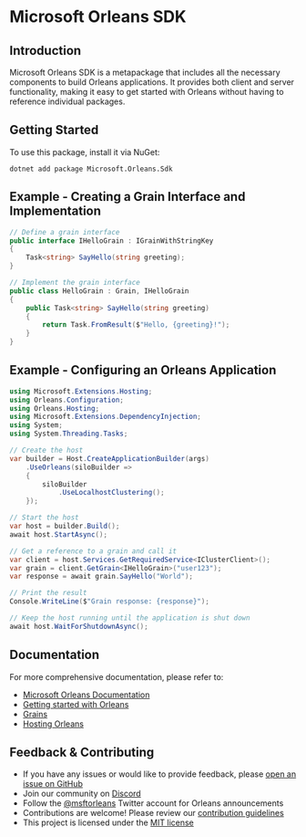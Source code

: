 # Microsoft Orleans SDK

## Introduction
Microsoft Orleans SDK is a metapackage that includes all the necessary components to build Orleans applications. It provides both client and server functionality, making it easy to get started with Orleans without having to reference individual packages.

## Getting Started
To use this package, install it via NuGet:

```shell
dotnet add package Microsoft.Orleans.Sdk
```

## Example - Creating a Grain Interface and Implementation

```csharp
// Define a grain interface
public interface IHelloGrain : IGrainWithStringKey
{
    Task<string> SayHello(string greeting);
}

// Implement the grain interface
public class HelloGrain : Grain, IHelloGrain
{
    public Task<string> SayHello(string greeting)
    {
        return Task.FromResult($"Hello, {greeting}!");
    }
}
```

## Example - Configuring an Orleans Application

```csharp
using Microsoft.Extensions.Hosting;
using Orleans.Configuration;
using Orleans.Hosting;
using Microsoft.Extensions.DependencyInjection;
using System;
using System.Threading.Tasks;

// Create the host
var builder = Host.CreateApplicationBuilder(args)
    .UseOrleans(siloBuilder =>
    {
        siloBuilder
            .UseLocalhostClustering();
    });

// Start the host
var host = builder.Build();
await host.StartAsync();

// Get a reference to a grain and call it
var client = host.Services.GetRequiredService<IClusterClient>();
var grain = client.GetGrain<IHelloGrain>("user123");
var response = await grain.SayHello("World");

// Print the result
Console.WriteLine($"Grain response: {response}");

// Keep the host running until the application is shut down
await host.WaitForShutdownAsync();
```

## Documentation
For more comprehensive documentation, please refer to:
- [Microsoft Orleans Documentation](https://learn.microsoft.com/dotnet/orleans/)
- [Getting started with Orleans](https://learn.microsoft.com/en-us/dotnet/orleans/tutorials-and-samples/tutorial-1)
- [Grains](https://learn.microsoft.com/en-us/dotnet/orleans/grains/)
- [Hosting Orleans](https://learn.microsoft.com/en-us/dotnet/orleans/host/)

## Feedback & Contributing
- If you have any issues or would like to provide feedback, please [open an issue on GitHub](https://github.com/dotnet/orleans/issues)
- Join our community on [Discord](https://aka.ms/orleans-discord)
- Follow the [@msftorleans](https://twitter.com/msftorleans) Twitter account for Orleans announcements
- Contributions are welcome! Please review our [contribution guidelines](https://github.com/dotnet/orleans/blob/main/CONTRIBUTING.md)
- This project is licensed under the [MIT license](https://github.com/dotnet/orleans/blob/main/LICENSE)